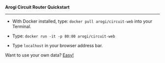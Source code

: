 <b>Arogi Circuit Router Quickstart</b>
<hr />

- With Docker installed, type: `docker pull arogi/circuit-web` into your Terminal.

- Type: `docker run -it -p 80:80 arogi/circuit-web`

- Type `localhost` in your browser address bar.

Want to use your own data? [Easy!](https://github.com/arogi/circuit-web/blob/master/README.md)
